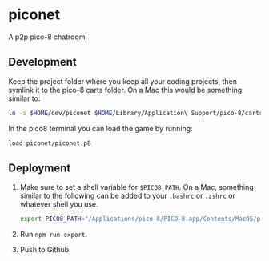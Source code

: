 # piconet

A p2p pico-8 chatroom.

## Development

Keep the project folder where you keep all your coding projects, then symlink it to the pico-8 carts folder. On a Mac this would be something similar to:

```bash
ln -s $HOME/dev/piconet $HOME/Library/Application\ Support/pico-8/carts
```

In the pico8 terminal you can load the game by running:

```bash
load piconet/piconet.p8
```

## Deployment

1. Make sure to set a shell variable for `$PICO8_PATH`. On a Mac, something similar to the following can be added to your `.bashrc` or `.zshrc` or whatever shell you use.

   ```bash
   export PICO8_PATH="/Applications/pico-8/PICO-8.app/Contents/MacOS/pico8"
   ```

1. Run `npm run export`.

1. Push to Github.
